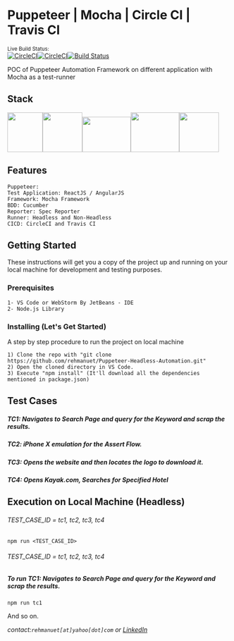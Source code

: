 # Puppeteer | Mocha | Circle CI | Travis CI
<sup>Live Build Status:</sup><br />
[![CircleCI](https://circleci.com/gh/rehmanuet/Puppeteer-Headless-Automation.svg?style=svg&circle-token=f64d8e48db08547ffb28916c6b9a69517aecdf67)](https://github.com/rehmanuet/Puppeteer-Headless-Automation/blob/master/README.md)[![CircleCI](https://circleci.com/gh/rehmanuet/WebdriverIO-Cucumber-Dockerized.svg?style=shield&circle-token=f64d8e48db08547ffb28916c6b9a69517aecdf67)](https://github.com/rehmanuet/Puppeteer-Headless-Automation/blob/master/README.md)[![Build Status](https://travis-ci.org/rehmanuet/Puppeteer-Headless-Automation.svg?branch=master)](https://travis-ci.org/rehmanuet/Puppeteer-Headless-Automation)

POC of Puppeteer Automation Framework on different application with Mocha as a test-runner
<meta property="og:image" content="https://github.com/rehmanuet/DataEssential/blob/master/junk/pre.png?raw=true"/>
## Stack

<img src="https://user-images.githubusercontent.com/10379601/29446482-04f7036a-841f-11e7-9872-91d1fc2ea683.png?raw=true?raw=true" width="80" height="90" /><img src="https://camo.githubusercontent.com/af4bf83ab2ca125346740f9961345a24ec43b3a9/68747470733a2f2f636c6475702e636f6d2f78465646784f696f41552e737667?raw=true" width="90" height="90" /><img src="https://i.pinimg.com/originals/48/4d/9a/484d9a03c676a55671a9d257a48c4378.png?raw=true?raw=true" width="110" height="80" /><img src="https://images.ctfassets.net/k62me4xboi1l/55FkKC6k4E6I80qOOu2A0M/4b03468aed1c04a639acfa2c513cbcae/angular-sdk-03.svg" width="110" height="90" /><img src="https://travis-ci.org/images/logos/TravisCI-Mascot-1.png?raw=true" width="90" height="90" />

## Features

```
Puppeteer: 
Test Application: ReactJS / AngularJS 
Framework: Mocha Framework
BDD: Cucumber
Reporter: Spec Reporter
Runner: Headless and Non-Headless
CICD: CircleCI and Travis CI
```


## Getting Started

These instructions will get you a copy of the project up and running on your local machine for development and testing purposes.

### Prerequisites


```
1- VS Code or WebStorm By JetBeans - IDE
2- Node.js Library
```

### Installing (Let's Get Started)

A step by step procedure to run the project on local machine

```
1) Clone the repo with "git clone https://github.com/rehmanuet/Puppeteer-Headless-Automation.git"
2) Open the cloned directory in VS Code.
3) Execute "npm install" (It'll download all the dependencies mentioned in package.json)
```

## Test Cases

##### TC1: Navigates to Search Page and query for the Keyword and scrap the results.
##### TC2: iPhone X emulation for the Assert Flow.
##### TC3: Opens the website and then locates the logo to download it.
##### TC4: Opens Kayak.com, Searches for Specified Hotel

## Execution on Local Machine (Headless)

###### TEST_CASE_ID = tc1, tc2, tc3, tc4
```
npm run <TEST_CASE_ID>
```
###### TEST_CASE_ID = tc1, tc2, tc3, tc4

##### To run TC1: Navigates to Search Page and query for the Keyword and scrap the results.

```
npm run tc1
```
And so on.


_contact:`rehmanuet[at]yahoo[dot]com`_ *or* _[LinkedIn](https://www.linkedin.com/in/rehmanuet/)_
